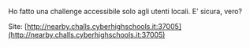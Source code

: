 Ho fatto una challenge accessibile solo agli utenti locali. E' sicura, vero?

Site: [http://nearby.challs.cyberhighschools.it:37005](http://nearby.challs.cyberhighschools.it:37005)
